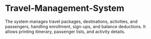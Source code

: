 # Travel-Management-System
The system manages travel packages, destinations, activities, and passengers, handling enrollment, sign-ups, and balance deductions. It allows printing itinerary, passenger lists, and activity details.

